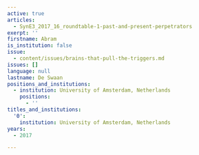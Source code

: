```yaml
---
active: true
articles:
  - SynE3_2017_16_roundtable-1-past-and-present-perpetrators
exerpt: ''
firstname: Abram
is_institution: false
issue:
  - content/issues/brains-that-pull-the-triggers.md
issues: []
language: null
lastname: De Swaan
positions_and_institutions:
  - institution: University of Amsterdam, Netherlands
    positions:
      - ''
titles_and_institutions:
  '0':
    institution: University of Amsterdam, Netherlands
years:
  - 2017

---
```

